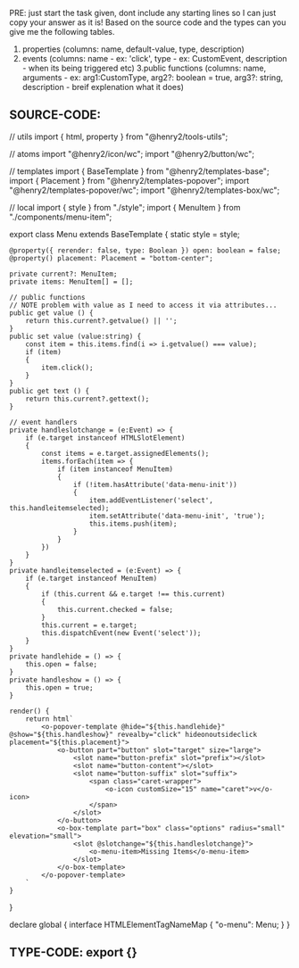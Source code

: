 PRE: just start the task given, dont include any starting lines so I can just copy your answer as it is!
 Based on the source code and the types can you give me the following tables. 
1. properties (columns: name, default-value, type, description) 
2. events (columns: name - ex: 'click', type - ex: CustomEvent<ClickEvent>, description - when its being triggered etc) 
3.public functions (columns: name, arguments - ex: arg1:CustomType, arg2?: boolean = true, arg3?: string, description - breif explenation what it does)

## SOURCE-CODE:
 // utils 
import { html, property } from "@henry2/tools-utils";

// atoms
import "@henry2/icon/wc";
import "@henry2/button/wc";

// templates
import { BaseTemplate } from "@henry2/templates-base";
import { Placement } from "@henry2/templates-popover";
import "@henry2/templates-popover/wc";
import "@henry2/templates-box/wc";

// local 
import { style } from "./style";
import { MenuItem } from "./components/menu-item";

export class Menu extends BaseTemplate {
    static style = style;

    @property({ rerender: false, type: Boolean }) open: boolean = false;
    @property() placement: Placement = "bottom-center";

    private current?: MenuItem;
    private items: MenuItem[] = [];

    // public functions
    // NOTE problem with value as I need to access it via attributes...
    public get value () {
        return this.current?.getvalue() || '';
    }
    public set value (value:string) {
        const item = this.items.find(i => i.getvalue() === value);
        if (item)
        {
            item.click();
        }
    }
    public get text () {
        return this.current?.gettext();
    }

    // event handlers
    private handleslotchange = (e:Event) => {
        if (e.target instanceof HTMLSlotElement)
        {
            const items = e.target.assignedElements();
            items.forEach(item => {
                if (item instanceof MenuItem)
                {
                    if (!item.hasAttribute('data-menu-init'))
                    {
                        item.addEventListener('select', this.handleitemselected);
                        item.setAttribute('data-menu-init', 'true');
                        this.items.push(item);
                    }
                }
            })
        }
    }
    private handleitemselected = (e:Event) => {
        if (e.target instanceof MenuItem)
        {
            if (this.current && e.target !== this.current)
            {
                this.current.checked = false;
            }
            this.current = e.target;
            this.dispatchEvent(new Event('select'));
        }
    }
    private handlehide = () => {
        this.open = false;
    }
    private handleshow = () => {
        this.open = true;
    }

    render() {
        return html`
            <o-popover-template @hide="${this.handlehide}" @show="${this.handleshow}" revealby="click" hideonoutsideclick placement="${this.placement}">
                <o-button part="button" slot="target" size="large">
                    <slot name="button-prefix" slot="prefix"></slot>
                    <slot name="button-content"></slot>
                    <slot name="button-suffix" slot="suffix">
                        <span class="caret-wrapper">
                            <o-icon customSize="15" name="caret">v</o-icon>
                        </span>
                    </slot>
                </o-button>
                <o-box-template part="box" class="options" radius="small" elevation="small">
                    <slot @slotchange="${this.handleslotchange}">
                        <o-menu-item>Missing Items</o-menu-item>
                    </slot>
                </o-box-template>
            </o-popover-template>
        `
    }
}


declare global {
    interface HTMLElementTagNameMap {
        "o-menu": Menu;
    }
}

## TYPE-CODE: export {}